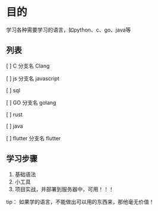 # 目的

  学习各种需要学习的语言，如python、c、go、java等

## 列表

[ ] C
  分支名 Clang

[ ] js
  分支名 javascript

[ ] sql

[ ] GO
  分支名 golang

[ ] rust

[ ] java

[ ] flutter
  分支名 flutter

## 学习步骤

  1. 基础语法
  2. 小工具
  3. 项目实战，并部署到服务器中，可用！！！

tip： 如果学的语言，不能做出可以用的东西来，那他毫无价值！
